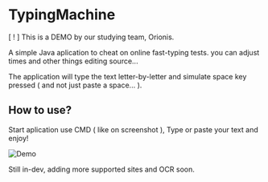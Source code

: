 # TypingMachine
[ ! ] This is a DEMO by our studying team, Orionis.

A simple Java aplication to cheat on online fast-typing tests.
you can adjust times and other things editing source...

The application will type the text letter-by-letter and simulate
space key pressed ( and not just paste a space... ).

## How to use?
Start aplication use CMD ( like on screenshot ), Type or paste your text and enjoy!

![Demo](https://raw.githubusercontent.com/NowDev/TypingMachine/master/src/com/orionis/typingmachine/howtouse.png)

Still in-dev, adding more supported sites and OCR soon.
